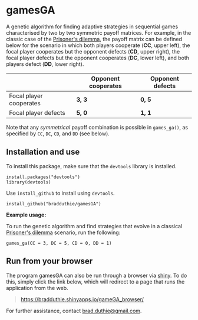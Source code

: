 # gamesGA

A genetic algorithm for finding adaptive strategies in sequential games characterised by two by two symmetric payoff matrices. For example, in the classic case of the [Prisoner's dilemma](https://en.wikipedia.org/wiki/Prisoner's_dilemma), the payoff matrix can be defined below for the scenario in which both players cooperate (**CC**, upper left), the focal player cooperates but the opponent defects (**CD**, upper right), the focal player defects but the opponent cooperates (**DC**, lower left), and both players defect (**DD**, lower right).

|                         | Opponent cooperates | Opponent defects |
|-------------------------|---------------------|------------------|
| Focal player cooperates |   **3, 3**          |  **0, 5**       |
| Focal player defects    |   **5, 0**         |  **1, 1**        |

Note that any *symmetrical* payoff combination is possible in `games_ga()`, as specified by `CC`, `DC`, `CD`, and `DD` (see below).

## Installation and use

To install this package, make sure that the `devtools` library is installed.

```
install.packages("devtools")
library(devtools)
```

Use `install_github` to install using `devtools`.

```
install_github("bradduthie/gamesGA")
```

**Example usage:**

To run the genetic algorithm and find strategies that evolve in a classical [Prisoner's dilemma](https://en.wikipedia.org/wiki/Prisoner's_dilemma) scenario, run the following:

```
games_ga(CC = 3, DC = 5, CD = 0, DD = 1)
```

## Run from your browser

The program gamesGA can also be run through a browser via [shiny](https://shiny.rstudio.com/). To do this, simply click the link below, which will redirect to a page that runs the application from the web.

> https://bradduthie.shinyapps.io/gameGA_browser/

For further assistance, contact brad.duthie@gmail.com.
